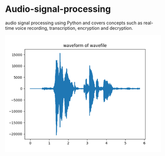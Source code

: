 # Audio-signal-processing
audio signal processing using Python and covers concepts such as real-time voice recording, transcription, encryption and decryption.



![example](https://github.com/nimadorostkar/Audio-signal-processing/blob/main/Figure_1%20Hello%20world%20waveform.png)
